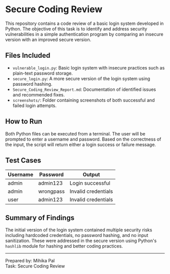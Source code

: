 # Secure Coding Review 

This repository contains a code review of a basic login system developed in Python. The objective of this task is to identify and address security vulnerabilities in a simple authentication program by comparing an insecure version with an improved secure version.

## Files Included

- `vulnerable_login.py`: Basic login system with insecure practices such as plain-text password storage.
- `secure_login.py`: A more secure version of the login system using password hashing.
- `Secure_Coding_Review_Report.md`: Documentation of identified issues and recommended fixes.
- `screenshots/`: Folder containing screenshots of both successful and failed login attempts.

## How to Run

Both Python files can be executed from a terminal. The user will be prompted to enter a username and password. Based on the correctness of the input, the script will return either a login success or failure message.

## Test Cases

| Username | Password   | Output             |
|----------|------------|--------------------|
| admin    | admin123   | Login successful   |
| admin    | wrongpass  | Invalid credentials|
| user     | admin123   | Invalid credentials|

## Summary of Findings

The initial version of the login system contained multiple security risks including hardcoded credentials, no password hashing, and no input sanitization. These were addressed in the secure version using Python's `hashlib` module for hashing and better coding practices.

---

Prepared by: Mihika Pal  
Task:        Secure Coding Review 

